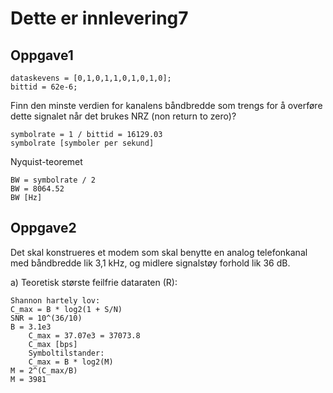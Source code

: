 # Dette er innlevering7

## Oppgave1

	dataskevens = [0,1,0,1,1,0,1,0,1,0];
	bittid = 62e-6;

Finn den minste verdien for kanalens båndbredde som trengs for å overføre dette signalet når det brukes NRZ (non return to zero)?

	symbolrate = 1 / bittid = 16129.03
 	symbolrate [symboler per sekund]

Nyquist-teoremet

	BW = symbolrate / 2
 	BW = 8064.52
  	BW [Hz]


## Oppgave2
Det skal konstrueres et modem som skal benytte en analog telefonkanal med båndbredde lik 3,1 kHz, og midlere signalstøy forhold lik 36 dB.

a) Teoretisk største feilfrie dataraten (R):
	
 	Shannon hartely lov:
 	C_max = B * log2(1 + S/N)
  	SNR = 10^(36/10)
   	B = 3.1e3
    	C_max = 37.07e3 = 37073.8
     	C_max [bps]
      	Symboltilstander:
       	C_max = B * log2(M)
	M = 2^(C_max/B)
 	M = 3981
  
  	






